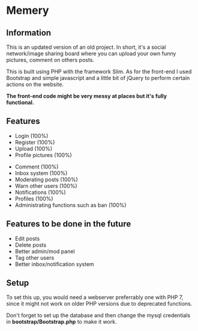 <h1>Memery</h1>

<h2>Information</h2>
<p>This is an updated version of an old project. In short, it's a social network/image sharing board where you can upload your own funny pictures, comment on others posts.</p>
<p>This is built using PHP with the framework Slim. As for the front-end I used Bootstrap and simple javascript and a little bit of jQuery to perform certain actions on the website.</p>

<b>The front-end code might be very messy at places but it's fully functional.</b>

<h2>Features</h2>

<ul>
    <li>Login (100%)</li>
    <li>Register (100%)</li>
    <li>Upload (100%)</li>
    <li>Profile pictures (100%)</p>
    <li>Comment (100%)</li>
    <li>Inbox system (100%)</li>
    <li>Moderating posts (100%)</li>
    <li>Warn other users (100%)</li>
    <li>Notifications (100%)</li>
    <li>Profiles (100%)</li>
    <li>Administrating functions such as ban (100%)</li>
</ul>

<h2>Features to be done in the future</h2>
<ul>
    <li>Edit posts</li>
    <li>Delete posts</li>
    <li>Better admin/mod panel</li>
    <li>Tag other users</li>
    <li>Better inbox/notification system</li>
</ul>

<h2>Setup</h2>
<p>To set this up, you would need a webserver preferrably one with PHP 7, since it might not work on older PHP versions due to deprecated functions.</p>
<p>Don't forget to set up the database and then change the mysql credentials in <b>bootstrap/Bootstrap.php</b> to make it work.</p>
